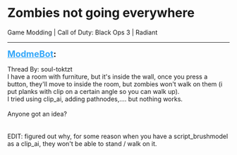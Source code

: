 # Zombies not going everywhere
Game Modding | Call of Duty: Black Ops 3 | Radiant

---
<strong style="font-size: 1.4em;"><span style="text-decoration: underline;text-decoration-color: #34a7f9;"><span style="color:#34a7f9;">ModmeBot</span></span>:</strong>

<p>Thread By: soul-toktzt<br />I have a room with furniture, but it&#39;s inside the wall, once you press a button, they&#39;ll move to inside the room, but zombies won&#39;t walk on them (i put planks with clip on a certain angle so you can walk up).<br />I tried using clip_ai, adding pathnodes,.... but nothing works.<br /> <br />Anyone got an idea?<br /> <br /> <br />EDIT: figured out why, for some reason when you have a script_brushmodel as a clip_ai, they won&#39;t be able to stand / walk on it.</p>
